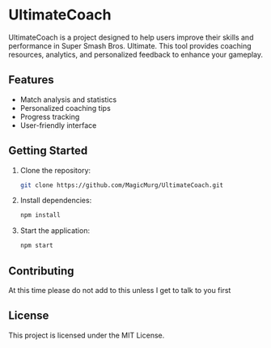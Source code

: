 # UltimateCoach

UltimateCoach is a project designed to help users improve their skills and performance in Super Smash Bros. Ultimate. This tool provides coaching resources, analytics, and personalized feedback to enhance your gameplay.

## Features

- Match analysis and statistics
- Personalized coaching tips
- Progress tracking
- User-friendly interface

## Getting Started

1. Clone the repository:
    ```bash
    git clone https://github.com/MagicMurg/UltimateCoach.git
    ```
2. Install dependencies:
    ```bash
    npm install
    ```
3. Start the application:
    ```bash
    npm start
    ```

## Contributing

At this time please do not add to this unless I get to talk to you first

## License

This project is licensed under the MIT License.